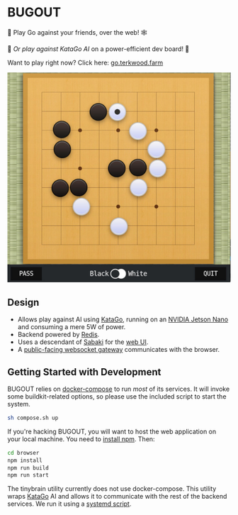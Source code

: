 # BUGOUT

🐛 Play Go against your friends, over the web! 🕸

🤖 _Or play against KataGo AI_ on a power-efficient dev board! 🤖

Want to play right now? Click here: [go.terkwood.farm](https://go.terkwood.farm)

![BUGOUT Online Go](BUGOUT.jpeg)

## Design

- Allows play against AI using [KataGo](https://github.com/lightvector/KataGo), running on an [NVIDIA Jetson Nano](https://developer.nvidia.com/embedded/jetson-nano-developer-kit) and consuming a mere 5W of power.
- Backend powered by [Redis](https://redis.io/).
- Uses a descendant of [Sabaki](https://sabaki.yichuanshen.de/) for the [web UI](browser/).
- A [public-facing websocket gateway](gateway/README.md) communicates with the browser.

## Getting Started with Development

BUGOUT relies on [docker-compose](https://docs.docker.com/compose/install/) to run _most_ of its services. It will invoke some buildkit-related options, so please use the included script to start the system.

```sh
sh compose.sh up
```

If you're hacking BUGOUT, you will want to host the
web application on your local machine. You need to [install
npm](https://docs.npmjs.com/downloading-and-installing-node-js-and-npm). Then:

```sh
cd browser
npm install
npm run build
npm run start
```

The tinybrain utility currently does not use docker-compose. This utility wraps [KataGo](https://github.com/lightvector/KataGo)
AI and allows it to communicate with the rest of the backend services. We run it using a [systemd script](./tinybrain/tinybrain.service).
